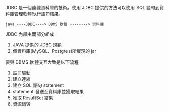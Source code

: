JDBC 是一個連線資料庫的技術。使用 JDBC 提供的方法可以使用 SQL 語句到資料庫管理軟體執行語句結果。

```
java ----JDBC----> DBMS 軟體 --------> 資料庫
```

JDBC 內部由兩部分組成

1. JAVA 提供的 JDBC 規範
2. 個資料庫(MySQL、Postgres)所實現的 jar 


要與 DBMS 軟體交互大致是以下流程
1. 註冊驅動
2. 建立連線
3. 建立 SQL 語句 statement
4. statement 發送至資料庫並獲取結果
5. 獲取 ResultSet 結果
6. 資源銷毀